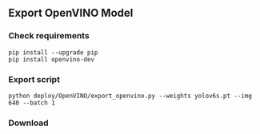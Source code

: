 ## Export OpenVINO Model

### Check requirements
```shell
pip install --upgrade pip
pip install openvino-dev
```

### Export script
```shell
python deploy/OpenVINO/export_openvino.py --weights yolov6s.pt --img 640 --batch 1

```

### Download

